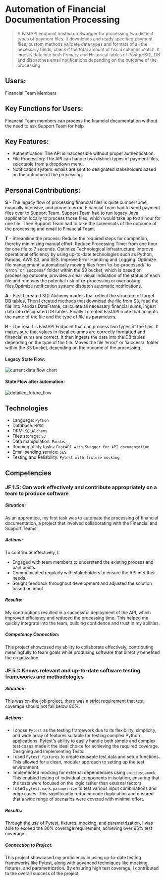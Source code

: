 <h1>Automation of Financial Documentation Processing</h1> 

> A FastAPI endpoint hosted on Swagger for processing two distinct types of payment files. It downloads and reads specified payment files, custom methods validate data types and formats of all the necessary fields, check if the total amount of fiscal columns match. It ingests data into both Primary and Historical tables of PostgreSQL DB and dispatches email notifications depending on the outcome of the processing

## Users:
Financial Team Members

## Key Functions for Users:
Financial Team members can process the financial documentation without the need to ask Support Team for help

## Key Features:
- Authentication: The API is inaccessible without proper authentication.
- File Processing: The API can handle two distinct types of payment files, selectable from a dropdown menu.
- Notification system: emails are sent to designated stakeholders based on the outcome of the processing.

## Personal Contributions:

**S** - The legacy flow of processing financial files is quite cumbersome, manually intensive, and prone to error. Financial Team had to send payment files over to Support Team. Support Team had to run legacy Java application locally to process those files, which would take up to an hour for one file. Then Support Team had to take the screensots of the outcome of the processing and email to Financial Team.
    
**T** - Streamline the process: Reduce the required steps for completion, thereby minimizing manual effort. Reduce Processing Time: from one hour for one file to 7 seconds. Optimize Technological Infrastructure: improve operational efficiency by using up-to-date technologies such as Python, Pandas, AWS S3, and SES. Improve Error Handling and Logging. Optimize file management: automatically moving files from ‘to-be-processed/’ to ‘error/’ or ‘success/’ folder within the S3 bucket, which is based on processing outcome, provides a clear visual indication of the status of each file and removes the potential risk of re-processing or overlooking files.Optimize notification system: dispatch automatic notifications.

**A** - First I created SQLAlchemy models that reflect the structure of target DB tables. Then I created methods that download the file from S3, read the file into Pandas DataFrame, callculate all necessary financial sums, ingest data into designated DB tables. Finally I created FastAPI route that accepts the name of the file and the type of file as parameters.

**R** - The result is FastAPI Endpoint that can process two types of the files. It makes sure that values in fiscal columns are correctly formatted and financial sums are correct. It then ingests the data into the DB tables depending on the type of the file. Moves the file ‘error/’ or ‘success/’ folder within the S3 bucket, depending on the oucome of the processing 

#### Legacy State Flow:

![current data flow chart](https://github.com/valeriaharmash/automation_project/assets/116832016/d48db7fa-0f5d-4f6f-b82e-407d6746996f)

#### State Flow after automation:

![detailed_future_flow](https://github.com/valeriaharmash/automation_project/assets/116832016/ab20f452-58a9-4118-b65b-4057fa13264a)



## Technologies

- Language: `Python`
- Database: `MYSQL`
- ORM: `SQLAlchemy`
- Files storage: `S3`
- Data manipulation: `Pandas`
- Running utility tasks: `FastAPI with Swagger for API documentation`
- Email sending service: `SES`
- Testing and Reliability: `Pytest with fixture mocking`

## Competencies

### JF 1.5: Can work effectively and contribute appropriately on a team to produce software 
##### Situation:
As an apprentice, my first task was to automate the processing of financial documentation, a project that involved collaborating with the Financial and Support Teams.
##### Actions:
To contribute effectively, I:
- Engaged with team members to understand the existing process and pain points.
- Communicated regularly with stakeholders to ensure the API met their needs.
- Sought feedback throughout development and adjusted the solution based on input.
##### Results:
My contributions resulted in a successful deployment of the API, which improved efficiency and reduced the processing time. This helped me quickly integrate into the team, building confidence and trust in my abilities.
##### Competency Connection:
This project showcased my ability to collaborate effectively, contributing meaningfully to team goals while producing software that directly benefited the organization.

### JF 5.1: Knows relevant and up-to-date software testing frameworks and methodologies
##### Situation:
This was on-the-job project, there was a strict requirement that test coverage should not fall below 80%.

##### Actions:
- I chose `Pytest` as the testing framework due to its flexibility, simplicity, and wide array of features suitable for testing complex Python applications.
Pytest's ability to easily handle both simple and complex test cases made it the ideal choice for achieving the required coverage.
Designing and Implementing Tests:
- I used `Pytest fixtures` to create reusable test data and setup functions. This allowed for a clean, modular approach to setting up the test environment.
- Implemented mocking for external dependencies using `unittest.mock`. This enabled testing of individual components in isolation, ensuring that the tests were focused on the logic rather than external factors.
- I used `pytest.mark.parametrize` to test various input combinations and edge cases. This significantly reduced code duplication and ensured that a wide range of scenarios were covered with minimal effort.

##### Results:
Through the use of Pytest, fixtures, mocking, and parametrization, I was able to exceed the 80% coverage requirement, achieving over 95% test coverage.

##### Connection to Project:
This project showcased my proficiency in using up-to-date testing frameworks like Pytest, along with advanced techniques like mocking, fixtures, and parametrization. By ensuring high test coverage, I contributed to the overall success of the project.

